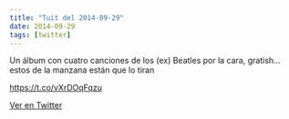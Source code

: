 ```yaml
---
title: "Tuit del 2014-09-29"
date: 2014-09-29
tags: [twitter]
---
```


Un álbum con cuatro canciones de los (ex) Beatles por la cara, gratish... estos de la manzana están que lo tiran

https://t.co/vXrDOqFqzu



[Ver en Twitter](https://twitter.com/i/web/status/516682749798010880)
